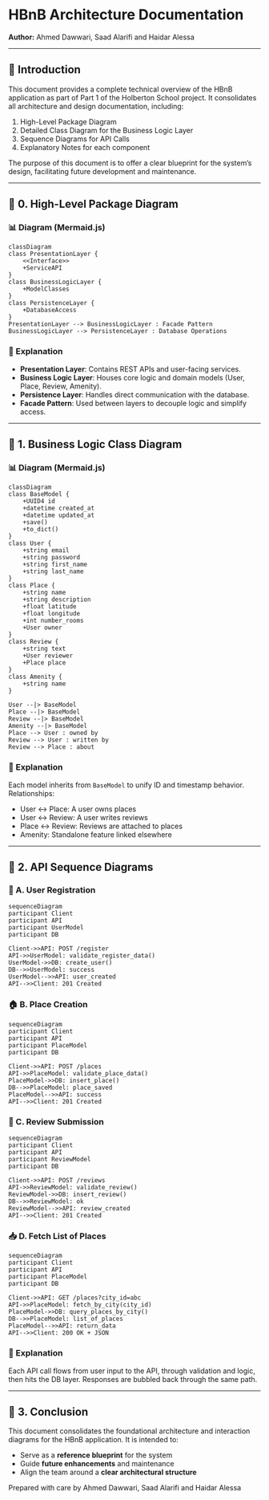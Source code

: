 # HBnB Architecture Documentation

**Author:** Ahmed Dawwari, Saad Alarifi and Haidar Alessa

---

## 📘 Introduction

This document provides a complete technical overview of the HBnB application as part of Part 1 of the Holberton School project. It consolidates all architecture and design documentation, including:

1. High-Level Package Diagram
2. Detailed Class Diagram for the Business Logic Layer
3. Sequence Diagrams for API Calls
4. Explanatory Notes for each component

The purpose of this document is to offer a clear blueprint for the system’s design, facilitating future development and maintenance.

---

## 🧱 0. High-Level Package Diagram

### 📊 Diagram (Mermaid.js)

```mermaid
classDiagram
class PresentationLayer {
    <<Interface>>
    +ServiceAPI
}
class BusinessLogicLayer {
    +ModelClasses
}
class PersistenceLayer {
    +DatabaseAccess
}
PresentationLayer --> BusinessLogicLayer : Facade Pattern
BusinessLogicLayer --> PersistenceLayer : Database Operations
```

### 🧾 Explanation

* **Presentation Layer**: Contains REST APIs and user-facing services.
* **Business Logic Layer**: Houses core logic and domain models (User, Place, Review, Amenity).
* **Persistence Layer**: Handles direct communication with the database.
* **Facade Pattern**: Used between layers to decouple logic and simplify access.

---

## 🧩 1. Business Logic Class Diagram

### 📊 Diagram (Mermaid.js)

```mermaid
classDiagram
class BaseModel {
    +UUID4 id
    +datetime created_at
    +datetime updated_at
    +save()
    +to_dict()
}
class User {
    +string email
    +string password
    +string first_name
    +string last_name
}
class Place {
    +string name
    +string description
    +float latitude
    +float longitude
    +int number_rooms
    +User owner
}
class Review {
    +string text
    +User reviewer
    +Place place
}
class Amenity {
    +string name
}

User --|> BaseModel
Place --|> BaseModel
Review --|> BaseModel
Amenity --|> BaseModel
Place --> User : owned by
Review --> User : written by
Review --> Place : about
```

### 🧾 Explanation

Each model inherits from `BaseModel` to unify ID and timestamp behavior. Relationships:

* User ↔ Place: A user owns places
* User ↔ Review: A user writes reviews
* Place ↔ Review: Reviews are attached to places
* Amenity: Standalone feature linked elsewhere

---

## 🔁 2. API Sequence Diagrams

### 🔐 A. User Registration

```mermaid
sequenceDiagram
participant Client
participant API
participant UserModel
participant DB

Client->>API: POST /register
API->>UserModel: validate_register_data()
UserModel->>DB: create_user()
DB-->>UserModel: success
UserModel-->>API: user_created
API-->>Client: 201 Created
```

### 🏠 B. Place Creation

```mermaid
sequenceDiagram
participant Client
participant API
participant PlaceModel
participant DB

Client->>API: POST /places
API->>PlaceModel: validate_place_data()
PlaceModel->>DB: insert_place()
DB-->>PlaceModel: place_saved
PlaceModel-->>API: success
API-->>Client: 201 Created
```

### 📝 C. Review Submission

```mermaid
sequenceDiagram
participant Client
participant API
participant ReviewModel
participant DB

Client->>API: POST /reviews
API->>ReviewModel: validate_review()
ReviewModel->>DB: insert_review()
DB-->>ReviewModel: ok
ReviewModel-->>API: review_created
API-->>Client: 201 Created
```

### 📥 D. Fetch List of Places

```mermaid
sequenceDiagram
participant Client
participant API
participant PlaceModel
participant DB

Client->>API: GET /places?city_id=abc
API->>PlaceModel: fetch_by_city(city_id)
PlaceModel->>DB: query_places_by_city()
DB-->>PlaceModel: list_of_places
PlaceModel-->>API: return_data
API-->>Client: 200 OK + JSON
```

### 🧾 Explanation

Each API call flows from user input to the API, through validation and logic, then hits the DB layer. Responses are bubbled back through the same path.

---

## 📄 3. Conclusion

This document consolidates the foundational architecture and interaction diagrams for the HBnB application. It is intended to:

* Serve as a **reference blueprint** for the system
* Guide **future enhancements** and maintenance
* Align the team around a **clear architectural structure**

Prepared with care by Ahmed Dawwari, Saad Alarifi and Haidar Alessa


